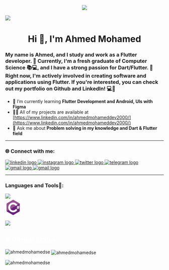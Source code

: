 <p align="center">
  <img src="https://github.com/thompsonemerson/thompsonemerson/raw/master/cover-thompson.png" height="200" style="max-width: 100%;">
</p>
<p>
  <img src="https://user-images.githubusercontent.com/73097560/115834477-dbab4500-a447-11eb-908a-139a6edaec5c.gif" style="max-width: 100%; display: inline-block;" data-target="animated-image.originalImage">
</p>
<!-- <br> -->
<h1 align="center">Hi 👋, I'm Ahmed Mohamed </h1>
<h3 >
  My name is Ahmed, and I study and work as a Flutter developer. 🚀 Currently,
  I'm a fresh graduate of Computer Science 📚💻, and I have a strong passion for
  Dart/Flutter. 💙 Right now, I'm actively involved in creating software and
  applications using Flutter. If you're interested, you can check out my
  portfolio on Github and LinkedIn! 💻📱
</h3>


- 🌱 I’m currently learning **Flutter Development and Android, UIs with Figma**
- 👨‍💻 All of my projects are available at
[https://www.linkedin.com/in/ahmedmohameddev2000/](https://www.linkedin.com/in/ahmedmohameddev2000/)
- 💬 Ask me about **Problem solving in my knowledge and Dart & Flutter field**
<hr>
<h3 align="left">🌐 Connect with me:</h3>
<p align="left">
  
<div align="left">
 
  <a href="https://www.linkedin.com/in/ahmedmohameddev2000" target="_blank">
    <img src="https://raw.githubusercontent.com/rahuldkjain/github-profile-readme-generator/master/src/images/icons/Social/linked-in-alt.svg" width="52" height="40" alt="linkedin logo"  />
  </a>
  <a href="https://www.instagram.com/ahmed_m.m_mobillife" target="_blank">
    <img src="https://raw.githubusercontent.com/maurodesouza/profile-readme-generator/master/src/assets/icons/social/instagram/default.svg" width="52" height="40" alt="instagram logo"  />
  </a>
  </a>
  <a href="https://twitter.com/ahmed25_dev" target="_blank">
    <img src="https://raw.githubusercontent.com/maurodesouza/profile-readme-generator/master/src/assets/icons/social/twitter/default.svg" width="52" height="40" alt="twitter logo"  />
  </a>
  
  <a href="https://t.me/ahmedmohamed_dev" target="_blank">
    <img src="https://raw.githubusercontent.com/maurodesouza/profile-readme-generator/master/src/assets/icons/social/telegram/default.svg" width="52" height="40" alt="telegram logo"  />
  </a>
  <a href="https://www.google.com/ahmdmhmdmhmdbdaghny@gmail.com" target="_blank">
    <img src="https://raw.githubusercontent.com/maurodesouza/profile-readme-generator/master/src/assets/icons/social/gmail/default.svg" width="52" height="40" alt="gmail logo"  />
  </a>
  <a  href="https://www.google.com/ahmedmohamedmohamedSE@gmail.com" target="_blank">
    <img src="https://seeklogo.com/images/G/gmail-new-2020-logo-32DBE11BB4-seeklogo.com.png" width="50" height="40" alt="gmail logo" />
  </a>

  
</div>

</p>
<hr>
<h3 align="left">Languages and Tools🚀:</h3>
<p align="left">
  <div align="left">
  <a href="#">
    <img src="https://skillicons.dev/icons?i=dart,flutter,java,kotlin,firebase,sqlite,xd,figma,vscode,androidstudio,git,github,html,css,javascript&theme=dark" />
  </a>
 
</div>


 
 

  <a href="https://www.w3schools.com/cs/" target="_blank" rel="noreferrer">
    <img
      src="https://raw.githubusercontent.com/devicons/devicon/master/icons/csharp/csharp-original.svg"
      alt="csharp"
      width="50"
      height="50"
    />
  </a>

 

</p>
<p>
  <img src="https://user-images.githubusercontent.com/73097560/115834477-dbab4500-a447-11eb-908a-139a6edaec5c.gif" style="max-width: 100%; display: inline-block;" data-target="animated-image.originalImage">
</p>

<h2 align="left" style="color:white;" >🔥 GitHub Status </h2>
<p>
  <img
    align="left"
    src="https://github-readme-stats.vercel.app/api/top-langs?username=ahmedmohamedse&show_icons=true&locale=en&layout=compact"
    alt="ahmedmohamedse"
  />
</p>

<p>
  &nbsp;<img
    align="center"
    src="https://github-readme-stats.vercel.app/api?username=ahmedmohamedse&show_icons=true&locale=en"
    alt="ahmedmohamedse"
  />
</p>

<p>
  <img
    align="center"
    src="https://github-readme-streak-stats.herokuapp.com/?user=ahmedmohamedse&"
    alt="ahmedmohamedse"
  />
</p>


